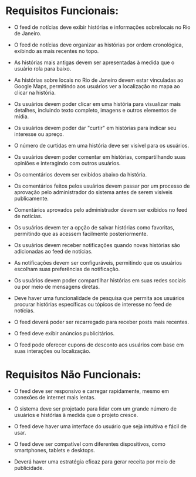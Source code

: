 
# Requisitos Funcionais: 

- O feed de notícias deve exibir histórias e informações sobrelocais no Rio de Janeiro.

- O feed de notícias deve organizar as histórias por ordem cronológica, exibindo as mais recentes no topo.

- As histórias mais antigas devem ser apresentadas à medida que o usuário rola para baixo.

- As histórias sobre locais no Rio de Janeiro devem estar vinculadas ao Google Maps, permitindo aos usuários ver a localização no mapa ao clicar na história.

- Os usuários devem poder clicar em uma história para visualizar mais detalhes, incluindo texto completo, imagens e outros elementos de mídia.

- Os usuários devem poder dar "curtir" em histórias para indicar seu interesse ou apreço.

- O número de curtidas em uma história deve ser visível para os usuários.

- Os usuários devem poder comentar em histórias, compartilhando suas opiniões e interagindo com outros usuários.

- Os comentários devem ser exibidos abaixo da história.

- Os comentários feitos pelos usuários devem passar por um processo de aprovação pelo administrador do sistema antes de serem visíveis publicamente.

- Comentários aprovados pelo administrador devem ser exibidos no feed de notícias.

- Os usuários devem ter a opção de salvar histórias como favoritas, permitindo que as acessem facilmente posteriormente.

- Os usuários devem receber notificações quando novas histórias são adicionadas ao feed de notícias.

- As notificações devem ser configuráveis, permitindo que os usuários escolham suas preferências de notificação.

- Os usuários devem poder compartilhar histórias em suas redes sociais ou por meio de mensagens diretas.

- Deve haver uma funcionalidade de pesquisa que permita aos usuários procurar histórias específicas ou tópicos de interesse no feed de notícias.

- O feed deverá poder ser recarregado para receber posts mais recentes.

- O feed deve exibir anúncios publicitários.

- O feed pode oferecer cupons de desconto aos usuários com base em suas interações ou localização.


# Requisitos Não Funcionais: 

- O feed deve ser responsivo e carregar rapidamente, mesmo em conexões de internet mais lentas.

- O sistema deve ser projetado para lidar com um grande número de usuários e histórias à medida que o projeto cresce.

- O feed deve haver uma interface do usuário que seja intuitiva e fácil de usar.

- O feed deve ser compatível com diferentes dispositivos, como smartphones, tablets e desktops.

- Deverá haver uma estratégia eficaz para gerar receita por meio de publicidade.
